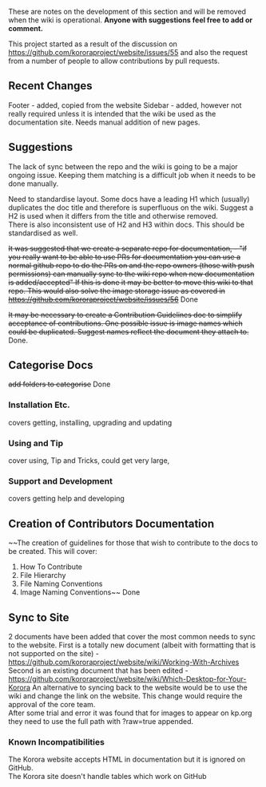 These are notes on the development of this section and will be removed when the wiki is operational. **Anyone with suggestions feel free to add or comment.**

This project started as a result of the discussion on https://github.com/kororaproject/website/issues/55 and also the request from a number of people to allow contributions by pull requests.

## Recent Changes
Footer - added, copied from the website
Sidebar - added, however not really required unless it is intended that the wiki be used as the documentation site. Needs manual addition of new pages.

## Suggestions
The lack of sync between the repo and the wiki is going to be a major ongoing issue. Keeping them matching is a difficult job when it needs to be done manually.  

Need to standardise layout. Some docs have a leading H1 which (usually) duplicates the doc title and therefore is superfluous on the wiki. Suggest a H2 is used when it differs from the title and otherwise removed.  
There is also inconsistent use of H2 and H3 within docs. This should be standardised as well.

~~It was suggested that we create a separate repo for documentation, - "if you really want to be able to use PRs for documentation you can use a normal github repo to do the PRs on and the repo owners (those with push permissions) can manually sync to the wiki repo when new documentation is added/accepted"
If this is done it may be better to move this wiki to that repo.
This would also solve the image storage issue as covered in https://github.com/kororaproject/website/issues/56~~ Done

~~It may be necessary to create a Contribution Guidelines doc to simplify acceptance of contributions. One possible issue is image names which could be duplicated. Suggest names reflect the document they attach to.~~ Done.  
## Categorise Docs
~~add folders to categorise~~  Done
### Installation Etc.
covers getting, installing, upgrading and updating
### Using and Tip
cover using, Tip and Tricks, could get very large,
### Support and Development
covers getting help and developing

## Creation of Contributors Documentation
~~The creation of guidelines for those that wish to contribute to the docs to be created. This will cover:
1. How To Contribute
2. File Hierarchy
3. File Naming Conventions
4. Image Naming Conventions~~ Done

## Sync to Site
2 documents have been added that cover the most common needs to sync to the website.
First is a totally new document (albeit with formatting that is not supported on the site) - https://github.com/kororaproject/website/wiki/Working-With-Archives
Second is an existing document that has been edited - https://github.com/kororaproject/website/wiki/Which-Desktop-for-Your-Korora
An alternative to syncing back to the website would be to use the wiki and change the link on the website. This change would require the approval of the core team.  
After some trial and error it was found that for images to appear on kp.org they need to use the full path with ?raw=true appended.

### Known Incompatibilities
The Korora website accepts HTML in documentation but it is ignored on GitHub.  
The Korora site doesn't handle tables which work on GitHub
